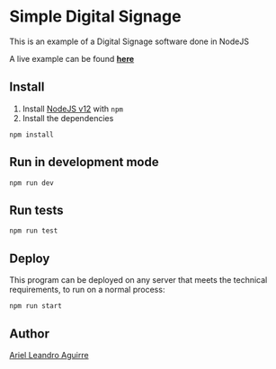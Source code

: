 # Simple Digital Signage

This is an example of a Digital Signage software done in NodeJS

A live example can be found [**here**](https://boiling-refuge-20249.herokuapp.com/)

## Install


1. Install [NodeJS v12](https://nodejs.org/en/download/) with `npm`
2. Install the dependencies

```
npm install
```

## Run in development mode

```
npm run dev
```

## Run tests

```
npm run test
```

## Deploy

This program can be deployed on any server that meets the technical requirements, to run on a normal process:

```
npm run start
```

## Author

[Ariel Leandro Aguirre](mailto:ariedro@gmail.com)